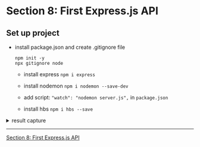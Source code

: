 #   Section 8: First Express.js API

## Set up project

- install package.json and create .gitignore file 
  ```
  npm init -y 
  npx gitignore node
  ````

  - install express `npm i express` 
 
  - install nodemon `npm i nodemon --save-dev`

  - add script: `"watch": "nodemon server.js",` in `package.json`

  - install hbs `npm i hbs --save`


<details>
  <summary> result capture </summary>

-   run `npm run watch` 

-  `http://localhost:3000/`

<p align="center" >
    <img src="../imags/99_Templating-Engines.png" width="90%" >
</p> 

</details>

---

[Section 8: First Express.js API](../../contents/Section-8_First-Express.js-API.md) 